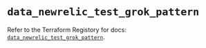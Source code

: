# `data_newrelic_test_grok_pattern`

Refer to the Terraform Registory for docs: [`data_newrelic_test_grok_pattern`](https://registry.terraform.io/providers/newrelic/newrelic/3.20.2/docs/data-sources/test_grok_pattern).
